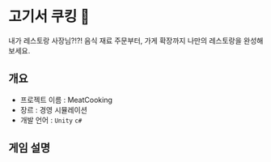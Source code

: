 # 고기서 쿠킹 :meat_on_bone:
내가 레스토랑 사장님?!?! 음식 재료 주문부터, 가게 확장까지 나만의 레스토랑을 완성해보세요. 

## 개요
* 프로젝트 이름 : MeatCooking
* 장르 : 경영 시뮬레이션
* 개발 언어 : `Unity` `c#`

## 게임 설명
